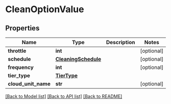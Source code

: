 # CleanOptionValue

## Properties
Name | Type | Description | Notes
------------ | ------------- | ------------- | -------------
**throttle** | **int** |  | [optional] 
**schedule** | [**CleaningSchedule**](CleaningSchedule.md) |  | [optional] 
**frequency** | **int** |  | [optional] 
**tier_type** | [**TierType**](TierType.md) |  | 
**cloud_unit_name** | **str** |  | [optional] 

[[Back to Model list]](../README.md#documentation-for-models) [[Back to API list]](../README.md#documentation-for-api-endpoints) [[Back to README]](../README.md)


